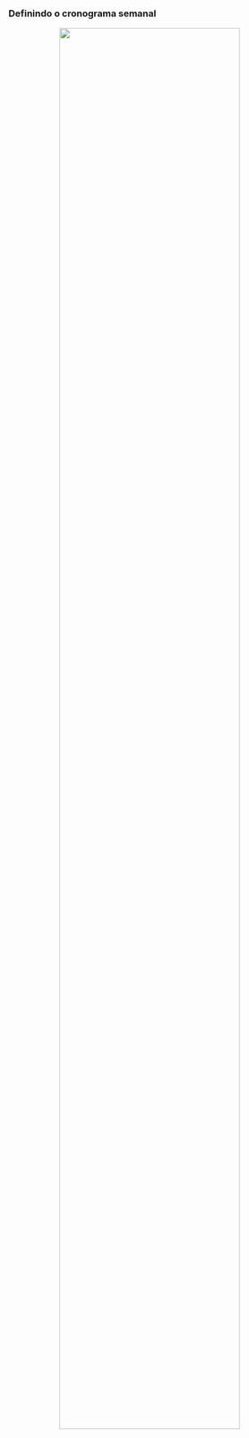 ### Definindo o cronograma semanal

<p align="center">
  <img width="80%" src="./01-desafio/assets/cronograma.png">
</p>
